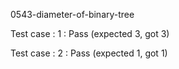 
0543-diameter-of-binary-tree


Test case : 1 : Pass
 (expected 3, got 3)

Test case : 2 : Pass
 (expected 1, got 1)
